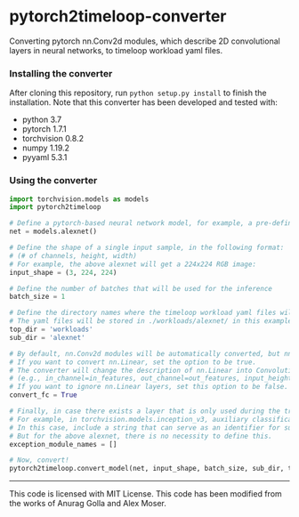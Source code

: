 # pytorch2timeloop-converter
Converting pytorch nn.Conv2d modules, which describe 2D convolutional layers in neural networks, to timeloop workload yaml files. 

### Installing the converter
After cloning this repository, run `python setup.py install` to finish the installation. Note that this converter has been developed and tested with: 

- python 3.7
- pytorch 1.7.1
- torchvision 0.8.2
- numpy 1.19.2
- pyyaml 5.3.1

### Using the converter
```python
import torchvision.models as models
import pytorch2timeloop

# Define a pytorch-based neural network model, for example, a pre-defined alexnet from torchvision.
net = models.alexnet()

# Define the shape of a single input sample, in the following format:
# (# of channels, height, width)
# For example, the above alexnet will get a 224x224 RGB image:
input_shape = (3, 224, 224)

# Define the number of batches that will be used for the inference
batch_size = 1

# Define the directory names where the timeloop workload yaml files will be stored.
# The yaml files will be stored in ./workloads/alexnet/ in this example.
top_dir = 'workloads'
sub_dir = 'alexnet'

# By default, nn.Conv2d modules will be automatically converted, but nn.Linear modules will be ignored.
# If you want to convert nn.Linear, set the option to be true.
# The converter will change the description of nn.Linear into Convolution-like layer.
# (e.g., in_channel=in_features, out_channel=out_features, input_height=1, input_width=1, filter size = 1x1, stride = 1x1, padding = 0x0)
# If you want to ignore nn.Linear layers, set this option to be false. 
convert_fc = True

# Finally, in case there exists a layer that is only used during the training phase, define an identifier for a such layer. 
# For example, in torchvision.models.inception_v3, auxiliary classification layers are not used during the inference (e.g., InceptionAux).
# In this case, include a string that can serve as an identifier for such layers (e.g., 'Aux') in exception_module_names.
# But for the above alexnet, there is no necessity to define this. 
exception_module_names = []

# Now, convert!
pytorch2timeloop.convert_model(net, input_shape, batch_size, sub_dir, top_dir, convert_fc, exception_module_names)
```

---

This code is licensed with MIT License. This code has been modified from the works of Anurag Golla and Alex Moser.


